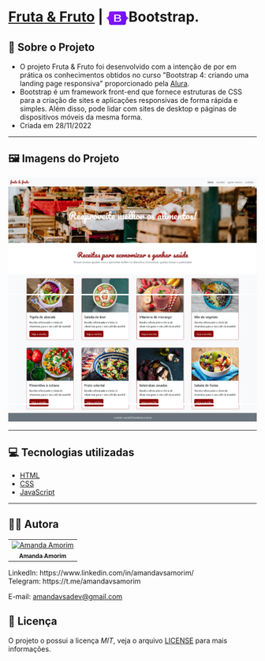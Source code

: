 # [Fruta & Fruto](https://amandavsadev.github.io/fruta-e-fruto/) | <img align="center" alt="Amanda-HTML" height="35" width="45" src="https://raw.githubusercontent.com/devicons/devicon/master/icons/bootstrap/bootstrap-original.svg">Bootstrap.

## :page_facing_up: Sobre o Projeto
- O projeto Fruta & Fruto foi desenvolvido com a intenção de por em prática os conhecimentos obtidos no curso "Bootstrap 4: criando uma landing page responsiva" proporcionado pela [Alura](https://github.com/alura-cursos).
- Bootstrap é um framework front-end que fornece estruturas de CSS para a criação de sites e aplicações responsivas de forma rápida e simples. Além disso, pode lidar com sites de desktop e páginas de dispositivos móveis da mesma forma.
- Criada em 28/11/2022
---
## :framed_picture: Imagens do Projeto

![imagem-projeto-final](img-1.png)
![imagem-projeto-final](img-2.png)
![imagem-projeto-final](img-3.png)

---
##  💻 Tecnologias utilizadas
  * [HTML](https://developer.mozilla.org/pt-BR/docs/Web/HTML) 
  * [CSS](https://developer.mozilla.org/pt-BR/docs/Web/CSS)
  * [JavaScript](https://developer.mozilla.org/pt-BR/docs/Web/JavaScript)
---
## :woman_technologist:  Autora

<table class="author">
  <tr>
    <td align="center">
      <a href="https://github.com/amandavsadev">
        <img src="https://avatars.githubusercontent.com/u/104646886?v=4" 
        width="100px;" alt="Amanda Amorim"/>
        <br/>
        <sub>
          <b>Amanda Amorim</b>
        </sub>
      </a>
    </td>
  </tr>
</table>   
   LinkedIn: https://www.linkedin.com/in/amandavsamorim/ <br>
   Telegram: https://t.me/amandavsamorim
   
   E-mail: amandavsadev@gmail.com
   
  ## 📝 Licença
  
   O projeto o possui a licença _MIT_, veja o arquivo [LICENSE](LICENSE) para mais informações.
